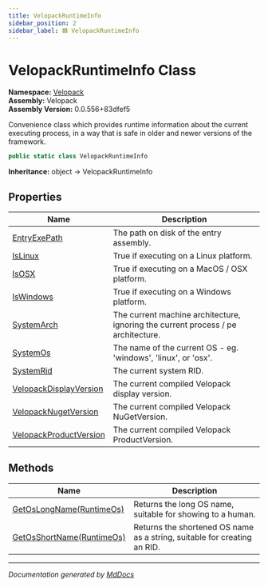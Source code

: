```yaml
---
title: VelopackRuntimeInfo
sidebar_position: 2
sidebar_label: 🟦 VelopackRuntimeInfo
---
```

<!--  
  <auto-generated>   
    The contents of this file were generated by a tool.  
    Changes to this file may be list if the file is regenerated  
  </auto-generated>   
-->

# VelopackRuntimeInfo Class

**Namespace:** [Velopack](../index.md)  
**Assembly:** Velopack  
**Assembly Version:** 0.0.556+83dfef5

Convenience class which provides runtime information about the current executing process,  in a way that is safe in older and newer versions of the framework.

```csharp
public static class VelopackRuntimeInfo
```

**Inheritance:** object → VelopackRuntimeInfo

## Properties

| Name                                                           | Description                                                                          |
| -------------------------------------------------------------- | ------------------------------------------------------------------------------------ |
| [EntryExePath](properties/EntryExePath.md)                     |  The path on disk of the entry assembly.                                             |
| [IsLinux](properties/IsLinux.md)                               |  True if executing on a Linux platform.                                              |
| [IsOSX](properties/IsOSX.md)                                   |  True if executing on a MacOS \/ OSX platform.                                       |
| [IsWindows](properties/IsWindows.md)                           |  True if executing on a Windows platform.                                            |
| [SystemArch](properties/SystemArch.md)                         |  The current machine architecture, ignoring the current process \/ pe architecture.  |
| [SystemOs](properties/SystemOs.md)                             |  The name of the current OS \- eg. 'windows', 'linux', or 'osx'.                     |
| [SystemRid](properties/SystemRid.md)                           |  The current system RID.                                                             |
| [VelopackDisplayVersion](properties/VelopackDisplayVersion.md) |  The current compiled Velopack display version.                                      |
| [VelopackNugetVersion](properties/VelopackNugetVersion.md)     |  The current compiled Velopack NuGetVersion.                                         |
| [VelopackProductVersion](properties/VelopackProductVersion.md) |  The current compiled Velopack ProductVersion.                                       |

## Methods

| Name                                                   | Description                                                              |
| ------------------------------------------------------ | ------------------------------------------------------------------------ |
| [GetOsLongName(RuntimeOs)](methods/GetOsLongName.md)   | Returns the long OS name, suitable for showing to a human.               |
| [GetOsShortName(RuntimeOs)](methods/GetOsShortName.md) | Returns the shortened OS name as a string, suitable for creating an RID. |

___

*Documentation generated by [MdDocs](https://github.com/ap0llo/mddocs)*
